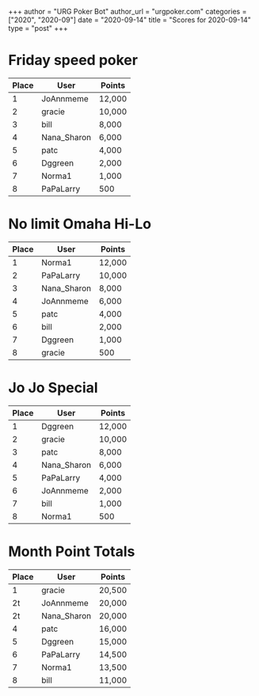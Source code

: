 +++
author = "URG Poker Bot"
author_url = "urgpoker.com"
categories = ["2020", "2020-09"]
date = "2020-09-14"
title = "Scores for 2020-09-14"
type = "post"
+++
# Friday speed poker

| Place | User | Points |
|-------|------|--------|
| 1 | JoAnnmeme | 12,000 |
| 2 | gracie | 10,000 |
| 3 | bill | 8,000 |
| 4 | Nana_Sharon | 6,000 |
| 5 | patc | 4,000 |
| 6 | Dggreen | 2,000 |
| 7 | Norma1 | 1,000 |
| 8 | PaPaLarry | 500 |

# No limit Omaha Hi-Lo

| Place | User | Points |
|-------|------|--------|
| 1 | Norma1 | 12,000 |
| 2 | PaPaLarry | 10,000 |
| 3 | Nana_Sharon | 8,000 |
| 4 | JoAnnmeme | 6,000 |
| 5 | patc | 4,000 |
| 6 | bill | 2,000 |
| 7 | Dggreen | 1,000 |
| 8 | gracie | 500 |

# Jo Jo Special

| Place | User | Points |
|-------|------|--------|
| 1 | Dggreen | 12,000 |
| 2 | gracie | 10,000 |
| 3 | patc | 8,000 |
| 4 | Nana_Sharon | 6,000 |
| 5 | PaPaLarry | 4,000 |
| 6 | JoAnnmeme | 2,000 |
| 7 | bill | 1,000 |
| 8 | Norma1 | 500 |

# Month Point Totals

| Place | User | Points |
|-------|------|--------|
| 1 | gracie | 20,500 |
| 2t | JoAnnmeme | 20,000 |
| 2t | Nana_Sharon | 20,000 |
| 4 | patc | 16,000 |
| 5 | Dggreen | 15,000 |
| 6 | PaPaLarry | 14,500 |
| 7 | Norma1 | 13,500 |
| 8 | bill | 11,000 |

